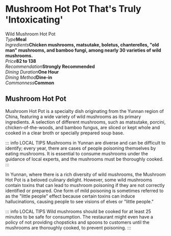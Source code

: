 # Mushroom Hot Pot That's Truly 'Intoxicating'

<Chinese word="野生菌火锅">
<template #pinyin>yě shēng jūn huǒ guō</template>
Wild Mushroom Hot Pot
</Chinese>

<Description>
<div><i>Type</i><b>Meal</b></div>
<div long><i>Ingredients</i><b>Chicken mushrooms, matsutake, boletus, chanterelles, "old man" mushrooms, and bamboo fungi, among nearly 30 varieties of wild mushrooms.</b></div>
<div><i>Price</i><b><CNY>82</CNY> to <CNY>138</CNY></b></div>
<div><i>Recommendation</i><b>Strongly Recommended</b></div>
<div><i>Dining Duration</i><b>One Hour</b></div>
<div><i>Dining Method</i><b>Dine-in</b></div>
<div><i>Commonness</i><b>Common</b></div>
</Description>

## Mushroom Hot Pot

Mushroom Hot Pot is a specialty dish originating from the Yunnan region of China, featuring a wide variety of wild mushrooms as its primary ingredients. A selection of different mushrooms, such as matsutake, porcini, chicken-of-the-woods, and bamboo fungus, are sliced or kept whole and cooked in a clear broth or specially prepared soup base.

::: info LOCAL TIPS
Mushrooms in Yunnan are diverse and can be difficult to identify; every year, there are cases of people poisoning themselves by eating mushrooms. It is essential to consume mushrooms under the guidance of local experts, and the mushrooms must be thoroughly cooked.
:::

In Yunnan, where there is a rich diversity of wild mushrooms, the Mushroom Hot Pot is a beloved culinary delight. However, some wild mushrooms contain toxins that can lead to mushroom poisoning if they are not correctly identified or prepared. One form of mild poisoning is sometimes referred to as the "little people" effect because certain toxins can induce hallucinations, causing people to see visions of elves or "little people."

<YouTube link="https://youtu.be/DCWZirRWGUo?si=LOcivksEYN9lAg-x">
<template #cover><img src="../../assets/youtube/magic-mushroom-hotpot-in-yunan.jpg" /></template>
<template #title>MAGIC MUSHROOM HOTPOT in Yunnan, China</template>
<template #author>Two Mad Explorers</template>
<template #description>We had to try the wild mushroom hotpot of Yunnan, China.</template>
</YouTube>

::: info LOCAL TIPS
Wild mushrooms should be cooked for at least 25 minutes to be safe for consumption. The restaurant might even have a policy of not providing chopsticks and spoons to customers until the mushrooms are thoroughly cooked, to prevent poisoning.
:::